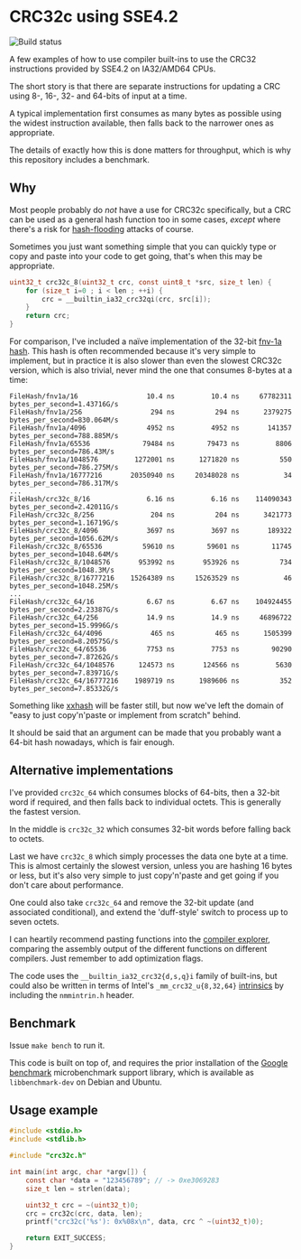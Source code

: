 # CRC32c using SSE4.2

![Build status](https://github.com/eloj/crc32c/workflows/build/badge.svg)

A few examples of how to use compiler built-ins to use the CRC32 instructions
provided by SSE4.2 on IA32/AMD64 CPUs.

The short story is that there are separate instructions for updating a CRC
using 8-, 16-, 32- and 64-bits of input at a time.

A typical implementation first consumes as many bytes as possible using
the widest instruction available, then falls back to the narrower ones as appropriate.

The details of exactly how this is done matters for throughput, which is why this
repository includes a benchmark.

## Why

Most people probably do _not_ have a use for CRC32c specifically, but a CRC can
be used as a general hash function too in some cases, _except_ where there's a risk
for [hash-flooding](https://www.google.com/search?q=hash-flooding) attacks of course.

Sometimes you just want something simple that you can quickly type or copy and paste into
your code to get going, that's when this may be appropriate.

```c
uint32_t crc32c_8(uint32_t crc, const uint8_t *src, size_t len) {
	for (size_t i=0 ; i < len ; ++i) {
		crc = __builtin_ia32_crc32qi(crc, src[i]);
	}
	return crc;
}
```

For comparison, I've included a naïve implementation of the 32-bit [fnv-1a hash](https://en.wikipedia.org/wiki/Fowler–Noll–Vo_hash_function).
This hash is often recommended because it's very simple to implement, but in practice
it is also slower than even the slowest CRC32c version, which is also trivial,
never mind the one that consumes 8-bytes at a time:

```
FileHash/fnv1a/16                 10.4 ns         10.4 ns     67782311 bytes_per_second=1.43716G/s
FileHash/fnv1a/256                 294 ns          294 ns      2379275 bytes_per_second=830.064M/s
FileHash/fnv1a/4096               4952 ns         4952 ns       141357 bytes_per_second=788.885M/s
FileHash/fnv1a/65536             79484 ns        79473 ns         8806 bytes_per_second=786.43M/s
FileHash/fnv1a/1048576         1272001 ns      1271820 ns          550 bytes_per_second=786.275M/s
FileHash/fnv1a/16777216       20350940 ns     20348028 ns           34 bytes_per_second=786.317M/s
...
FileHash/crc32c_8/16              6.16 ns         6.16 ns    114090343 bytes_per_second=2.42011G/s
FileHash/crc32c_8/256              204 ns          204 ns      3421773 bytes_per_second=1.16719G/s
FileHash/crc32c_8/4096            3697 ns         3697 ns       189322 bytes_per_second=1056.62M/s
FileHash/crc32c_8/65536          59610 ns        59601 ns        11745 bytes_per_second=1048.64M/s
FileHash/crc32c_8/1048576       953992 ns       953926 ns          734 bytes_per_second=1048.3M/s
FileHash/crc32c_8/16777216    15264389 ns     15263529 ns           46 bytes_per_second=1048.25M/s
...
FileHash/crc32c_64/16             6.67 ns         6.67 ns    104924455 bytes_per_second=2.23387G/s
FileHash/crc32c_64/256            14.9 ns         14.9 ns     46896722 bytes_per_second=15.9996G/s
FileHash/crc32c_64/4096            465 ns          465 ns      1505399 bytes_per_second=8.20575G/s
FileHash/crc32c_64/65536          7753 ns         7753 ns        90290 bytes_per_second=7.87262G/s
FileHash/crc32c_64/1048576      124573 ns       124566 ns         5630 bytes_per_second=7.83971G/s
FileHash/crc32c_64/16777216    1989719 ns      1989606 ns          352 bytes_per_second=7.85332G/s
```

Something like [xxhash](https://github.com/Cyan4973/xxHash) will be faster still, but now we've left
the domain of "easy to just copy'n'paste or implement from scratch" behind.

It should be said that an argument can be made that you probably want a 64-bit hash nowadays, which is
fair enough.

## Alternative implementations

I've provided `crc32c_64` which consumes blocks of 64-bits, then a 32-bit word
if required, and then falls back to individual octets. This is generally the
fastest version.

In the middle is `crc32c_32` which consumes 32-bit words before falling back
to octets.

Last we have `crc32c_8` which simply processes the data one byte at
a time. This is almost certainly the slowest version, unless you are
hashing 16 bytes or less, but it's also very simple to just copy'n'paste
and get going if you don't care about performance.

One could also take `crc32c_64` and remove the 32-bit update (and associated conditional),
and extend the 'duff-style' switch to process up to seven octets.

I can heartily recommend pasting functions into the [compiler explorer](https://godbolt.org),
comparing the assembly output of the different functions on different compilers. Just remember to add optimization flags.

The code uses the `__builtin_ia32_crc32{d,s,q}i` family of built-ins, but could also be written
in terms of Intel's `_mm_crc32_u{8,32,64}` [intrinsics](https://software.intel.com/sites/landingpage/IntrinsicsGuide/#text=_mm_crc32_u) by including the `nmmintrin.h` header.

## Benchmark

Issue `make bench` to run it.

This code is built on top of, and requires the prior installation of the [Google benchmark](https://github.com/google/benchmark) microbenchmark support library,
which is available as `libbenchmark-dev` on Debian and Ubuntu.

## Usage example

```c
#include <stdio.h>
#include <stdlib.h>

#include "crc32c.h"

int main(int argc, char *argv[]) {
	const char *data = "123456789"; // -> 0xe3069283
	size_t len = strlen(data);

	uint32_t crc = ~(uint32_t)0;
	crc = crc32c(crc, data, len);
	printf("crc32c('%s'): 0x%08x\n", data, crc ^ ~(uint32_t)0);

	return EXIT_SUCCESS;
}
```
